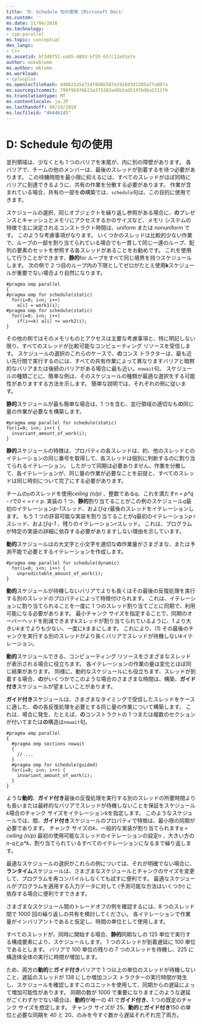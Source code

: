 ```yaml
---
title: 'D: Schedule 句の使用 |Microsoft Docs'
ms.custom: ''
ms.date: 11/04/2016
ms.technology:
- cpp-parallel
ms.topic: conceptual
dev_langs:
- C++
ms.assetid: bf3d8f51-ea05-4803-bf55-657c12e91efe
author: mikeblome
ms.author: mblome
ms.workload:
- cplusplus
ms.openlocfilehash: d40b22a5e724f8d8b587e2928d3d1305a7fa807a
ms.sourcegitcommit: 799f9b976623a375203ad8b2ad5147bd6a2212f0
ms.translationtype: MT
ms.contentlocale: ja-JP
ms.lasthandoff: 09/19/2018
ms.locfileid: "46446145"
---
```

# <a name="d-using-the-schedule-clause"></a>D: Schedule 句の使用

並列領域は、少なくとも 1 つのバリアを末尾が、内に別の障壁があります。 各バリアで、チームの他のメンバーは、最後のスレッドが到着するを待つ必要があります。 この待機時間を最小限に抑えるには、すべてのスレッドがほぼ同時にバリアに到達できるように、共有の作業を分散する必要があります。 作業が含まれている場合、共有の一部を**の**構築では、`schedule`句は、この目的に使用できます。

スケジュールの選択、同じオブジェクトを繰り返し参照がある場合に、**の**プレゼンスとキャッシュとメモリにアクセスするかのサイズなど、メモリ システムの特徴で主に決定されるコンストラクト時間は、uniform または nonuniform です。 このような考慮事項がなります。 いくつかのスレッドは比較的少ない作業で、ループの一部を割り当てられている場合でも一貫して同じ一連のループ、配列の要素のセットを参照する各スレッドがあることをお勧めです。 これを使用して行うことができます、**静的**for ループをすべて同じ境界を持つスケジュールします。 次の例で 2 つ目のループ内の下限としてゼロがたとえ使用**k**スケジュールが重要でない場合より自然になります。

```
#pragma omp parallel
{
#pragma omp for schedule(static)
  for(i=0; i<n; i++)
    a[i] = work1(i);
#pragma omp for schedule(static)
  for(i=0; i<n; i++)
    if(i>=k) a[i] += work2(i);
}
```

その他の例ではそのメモリものとアクセスは主要な考慮事項と、特に明記しない限り、すべてのスレッドが比較可能なコンピューティング リソースを受信します。 スケジュールの選択のこれらのケースで、**の**コンス トラクターは、最も近い先行間で実行するのには、すべての共有作業によって異なりますバリアと暗黙的なバリアまたは後続のバリアがある場合に最も近い。`nowait`句。 スケジュールの種類ごとに、簡単な例は、そのスケジュールの種類が最適な選択をする可能性がありますする方法を示します。 簡単な説明では、それぞれの例に従います。

**静的**スケジュールが最も簡単な場合は、1 つを含む、並行領域の適切なも**の**同じ量の作業が必要なを構築します。

```
#pragma omp parallel for schedule(static)
for(i=0; i<n; i++) {
  invariant_amount_of_work(i);
}
```

**静的**スケジュールの特徴は、プロパティの各スレッドは、約、他のスレッドとのイテレーションの同じ番号を取得して、各スレッドは個別に判断するのに割り当てられるイテレーション。 したがって同期は必要ありません、作業を分散して、各イテレーションが、同じ量の作業が必要なことを前提と、すべてのスレッドは同じ時刻について完了にする必要があります。

チームの`p`のスレッドを使用*ceiling (n/p)* 、整数である*q*、これを満たす*n = p\*q - r*で*0 < = r < p*. 実装の 1 つ、**静的**割り当てることがこの例のスケジュール*q*最初のイテレーション*p-1*スレッド、および*q r*最後のスレッドをイテレーションします。  もう 1 つの許容可能な実装を割り当てることが*q*最初のイテレーション*p r*スレッド、および*q-1* 、残りのイテレーション*r*スレッド。 これは、プログラムが特定の実装の詳細に依存する必要がありますしない理由を示しています。

**動的**スケジュールはの大文字と小文字を適切な**の**作業量がさまざまな、または予測不能で必要とするイテレーションを作成します。

```
#pragma omp parallel for schedule(dynamic)
  for(i=0; i<n; i++) {
    unpredictable_amount_of_work(i);
}
```

**動的**スケジュールが待機しないバリアでよりも長くはその最後の反復処理を実行する別のスレッドのプロパティによって特徴付けられます。 これは、イテレーションに割り当てられることを一度に 1 つのスレッド割り当てごとに同期で、利用可能になる必要があります。 最小チャンク サイズを指定することで、同期のオーバーヘッドを削減できます*k*スレッドが割り当てられているように、1 より大きい*k*までよりも少ない、一度に*k*ままにします。 これにより、(1) その最後のチャンクを実行する別のスレッドがより長くバリアでスレッドが待機しない*k*イテレーション。

**動的**スケジュールできる、コンピューティング リソースをさまざまなスレッドが表示される場合に役立ちます。 各イテレーションの作業の量は変化とほぼ同じ結果があります。 同様に、動的なスケジュールにも役立ちます、スレッドが到着する場合、**の**がいくつかでこのような場合のさまざまな時間は、構築、**ガイド付き**スケジュールが望ましいことがあります。

**ガイド付き**スケジュールは、さまざまなタイミングで受信したスレッドをケースに適した、**の**の各反復処理を必要とする同じ量の作業について構築します。 これは、場合に発生、たとえば、**の**コンストラクトの 1 つまたは複数のセクションが付いてまたは**の**構造は`nowait`句。

```
#pragma omp parallel
{
  #pragma omp sections nowait
  {
    // ...
  }
  #pragma omp for schedule(guided)
  for(i=0; i<n; i++) {
    invariant_amount_of_work(i);
  }
}
```

ような**動的**、**ガイド付き**最後の反復処理を実行する別のスレッドの所要時間よりも長いまたは最終的なバリアでスレッドが待機しないことを保証をスケジュール*k*場合のチャンク サイズをイテレーション*k*を指定します。 このようなスケジュールでは、間、**ガイド付き**スケジュールのプロパティで特徴は、最小限の同期が必要であります。 チャンク サイズの*k*、一般的な実装が割り当てられます*q = ceiling (n/p)* 最初の使用可能なスレッドのイテレーションの設定*n* 、大きい方の*n-q*と*p\*k*、割り当てられているすべてのイテレーションになるまで繰り返します。

最適なスケジュールの選択がこれらの例については、それが明確でない場合に、**ランタイム**スケジュールは、さまざまなスケジュールとチャンクのサイズを変更して、プログラムを再コンパイルしなくても試すに便利です。 最適なスケジュールがプログラムを適用する入力データに対して (予測可能な方法はいくつか) に依存する場合に便利ですできます。

さまざまなスケジュール間のトレードオフの例を確認するには、8 つのスレッド間で 1000 回の繰り返しの共有を検討してください。 各イテレーションで作業量がインバリアントであると仮定し、時間の単位として使用します。

すべてのスレッドが、同時に開始する場合、**静的**同期なしの 125 単位で実行する構成要素により、スケジュールします。 1 つのスレッドが到着遅延に 100 単位であるとします。 バリアで 100 単位の残りの 7 つのスレッドを待機し、225 に構造体全体の実行に時間が増加します。

ため、両方の**動的**と**ガイド付き**バリアで 1 つ以上の単位のスレッドが待機しないこと、遅延のスレッドが 138 にしか増加コンス トラクターの実行時間が発生し、スケジュールを確認しますこのユニットを使用して、同期からの遅延によって増加可能性があります。 同期の数が 1000 で重要になりますこのような遅延がごくわずかでない場合は、**動的**が唯一の 41 で**ガイド付き**、1 つの既定のチャンク サイズを想定します。 チャンク サイズが 25、**動的**と**ガイド付き**150 の単位と必要な同期を 40 と 20、のみを今すぐ数から遅延それぞれ完了両方。